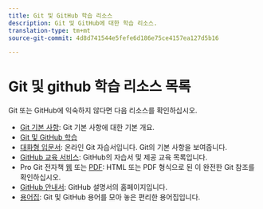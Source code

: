 ```yaml
---
title: Git 및 GitHub 학습 리소스
description: Git 및 GitHub에 대한 학습 리소스.
translation-type: tm+mt
source-git-commit: 4d8d741544e5fefe6d186e75ce4157ea127d5b16

---
```



# Git 및 github 학습 리소스 목록

Git 또는 GitHub에 익숙하지 않다면 다음 리소스를 확인하십시오.

- [Git 기본 사항](https://git-scm.com/book/en/v2/Getting-Started-Git-Basics): Git 기본 사항에 대한 기본 개요.
- [Git 및 GitHub 학습](https://help.github.com/articles/good-resources-for-learning-git-and-github/)
- [대화형 입문서](https://try.github.io/): 온라인 Git 자습서입니다. Git의 기본 사항을 보여줍니다.
- [GitHub 교육 서비스](https://services.github.com/training/): GitHub의 자습서 및 제공 교육 목록입니다.
- Pro Git 전자책 [웹](https://git-scm.com/book/en/v2) 또는 [PDF](https://progit2.s3.amazonaws.com/en/2016-03-22-f3531/progit-en.1084.pdf): HTML 또는 PDF 형식으로 된 이 완전한 Git 참조를 확인하십시오.
- [GitHub 안내서](https://guides.github.com/): GitHub 설명서의 홈페이지입니다.
- [용어집](https://help.github.com/articles/github-glossary): Git 및 GitHub 용어를 모아 놓은 편리한 용어집입니다.
